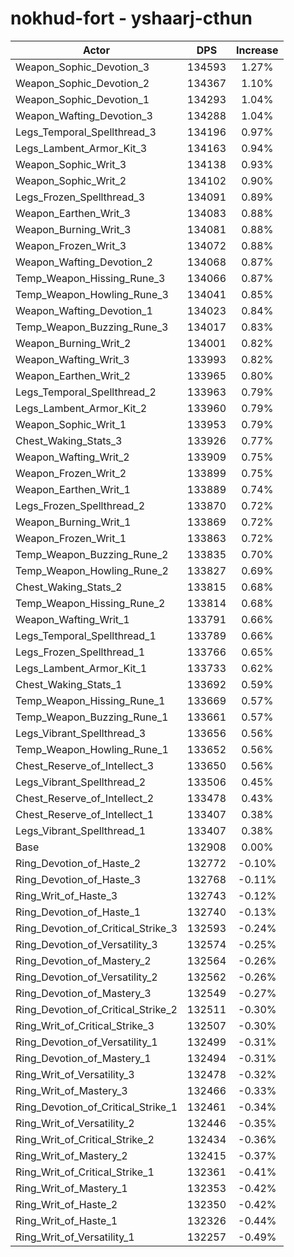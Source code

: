 # nokhud-fort - yshaarj-cthun
| Actor | DPS | Increase |
|---|:---:|:---:|
|Weapon_Sophic_Devotion_3|134593|1.27%|
|Weapon_Sophic_Devotion_2|134367|1.10%|
|Weapon_Sophic_Devotion_1|134293|1.04%|
|Weapon_Wafting_Devotion_3|134288|1.04%|
|Legs_Temporal_Spellthread_3|134196|0.97%|
|Legs_Lambent_Armor_Kit_3|134163|0.94%|
|Weapon_Sophic_Writ_3|134138|0.93%|
|Weapon_Sophic_Writ_2|134102|0.90%|
|Legs_Frozen_Spellthread_3|134091|0.89%|
|Weapon_Earthen_Writ_3|134083|0.88%|
|Weapon_Burning_Writ_3|134081|0.88%|
|Weapon_Frozen_Writ_3|134072|0.88%|
|Weapon_Wafting_Devotion_2|134068|0.87%|
|Temp_Weapon_Hissing_Rune_3|134066|0.87%|
|Temp_Weapon_Howling_Rune_3|134041|0.85%|
|Weapon_Wafting_Devotion_1|134023|0.84%|
|Temp_Weapon_Buzzing_Rune_3|134017|0.83%|
|Weapon_Burning_Writ_2|134001|0.82%|
|Weapon_Wafting_Writ_3|133993|0.82%|
|Weapon_Earthen_Writ_2|133965|0.80%|
|Legs_Temporal_Spellthread_2|133963|0.79%|
|Legs_Lambent_Armor_Kit_2|133960|0.79%|
|Weapon_Sophic_Writ_1|133953|0.79%|
|Chest_Waking_Stats_3|133926|0.77%|
|Weapon_Wafting_Writ_2|133909|0.75%|
|Weapon_Frozen_Writ_2|133899|0.75%|
|Weapon_Earthen_Writ_1|133889|0.74%|
|Legs_Frozen_Spellthread_2|133870|0.72%|
|Weapon_Burning_Writ_1|133869|0.72%|
|Weapon_Frozen_Writ_1|133863|0.72%|
|Temp_Weapon_Buzzing_Rune_2|133835|0.70%|
|Temp_Weapon_Howling_Rune_2|133827|0.69%|
|Chest_Waking_Stats_2|133815|0.68%|
|Temp_Weapon_Hissing_Rune_2|133814|0.68%|
|Weapon_Wafting_Writ_1|133791|0.66%|
|Legs_Temporal_Spellthread_1|133789|0.66%|
|Legs_Frozen_Spellthread_1|133766|0.65%|
|Legs_Lambent_Armor_Kit_1|133733|0.62%|
|Chest_Waking_Stats_1|133692|0.59%|
|Temp_Weapon_Hissing_Rune_1|133669|0.57%|
|Temp_Weapon_Buzzing_Rune_1|133661|0.57%|
|Legs_Vibrant_Spellthread_3|133656|0.56%|
|Temp_Weapon_Howling_Rune_1|133652|0.56%|
|Chest_Reserve_of_Intellect_3|133650|0.56%|
|Legs_Vibrant_Spellthread_2|133506|0.45%|
|Chest_Reserve_of_Intellect_2|133478|0.43%|
|Chest_Reserve_of_Intellect_1|133407|0.38%|
|Legs_Vibrant_Spellthread_1|133407|0.38%|
|Base|132908|0.00%|
|Ring_Devotion_of_Haste_2|132772|-0.10%|
|Ring_Devotion_of_Haste_3|132768|-0.11%|
|Ring_Writ_of_Haste_3|132743|-0.12%|
|Ring_Devotion_of_Haste_1|132740|-0.13%|
|Ring_Devotion_of_Critical_Strike_3|132593|-0.24%|
|Ring_Devotion_of_Versatility_3|132574|-0.25%|
|Ring_Devotion_of_Mastery_2|132564|-0.26%|
|Ring_Devotion_of_Versatility_2|132562|-0.26%|
|Ring_Devotion_of_Mastery_3|132549|-0.27%|
|Ring_Devotion_of_Critical_Strike_2|132511|-0.30%|
|Ring_Writ_of_Critical_Strike_3|132507|-0.30%|
|Ring_Devotion_of_Versatility_1|132499|-0.31%|
|Ring_Devotion_of_Mastery_1|132494|-0.31%|
|Ring_Writ_of_Versatility_3|132478|-0.32%|
|Ring_Writ_of_Mastery_3|132466|-0.33%|
|Ring_Devotion_of_Critical_Strike_1|132461|-0.34%|
|Ring_Writ_of_Versatility_2|132446|-0.35%|
|Ring_Writ_of_Critical_Strike_2|132434|-0.36%|
|Ring_Writ_of_Mastery_2|132415|-0.37%|
|Ring_Writ_of_Critical_Strike_1|132361|-0.41%|
|Ring_Writ_of_Mastery_1|132353|-0.42%|
|Ring_Writ_of_Haste_2|132350|-0.42%|
|Ring_Writ_of_Haste_1|132326|-0.44%|
|Ring_Writ_of_Versatility_1|132257|-0.49%|

